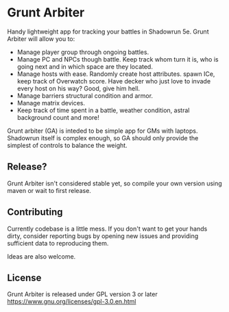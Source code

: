 Grunt Arbiter
=============

Handy lightweight app for tracking your battles in Shadowrun 5e. Grunt Arbiter will allow you to:
  * Manage player group through ongoing battles.
  * Manage PC and NPCs though battle. Keep track whom turn it is, who is going next and in which space are they located.
  * Manage hosts with ease. Randomly create host attributes. spawn ICe, keep track of Overwatch score. Have decker who just love to invade every host on his way? Good, give him hell.
  * Manage barriers structural condition and armor.
  * Manage matrix devices.
  * Keep track of time spent in a battle, weather condition, astral background count and more!
  
Grunt arbiter (GA) is inteded to be simple app for GMs with laptops. Shadowrun itself is complex enough, so GA should only provide the simplest of controls to balance the weight.
  
Release?
--------
Grunt Arbiter isn't considered stable yet, so compile your own version using maven or wait to first release.
  
Contributing
------------
Currently codebase is a little mess. If you don't want to get your hands dirty, consider reporting bugs by opening new issues and providing sufficient data to reproducing them.

Ideas are also welcome.

License
-------
Grunt Arbiter is released under GPL version 3 or later
https://www.gnu.org/licenses/gpl-3.0.en.html
